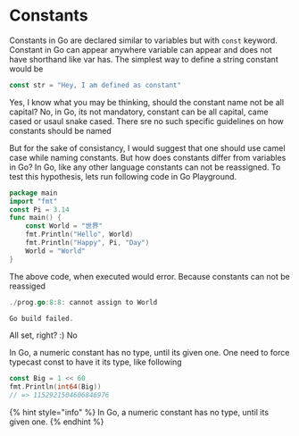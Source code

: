 # Constants

Constants in Go are declared similar to variables but with `const` keyword. Constant in Go can appear anywhere variable can appear and does not have shorthand like var has. The simplest way to define a string constant would be 

```go
const str = "Hey, I am defined as constant"
```

Yes, I know what you may be thinking, should the constant name not be all capital? No, in Go, its not mandatory, constant can be all capital, came cased or usaul snake cased. There sre no such specific guidelines on how constants should be named

But for the sake of consistancy, I would suggest that one should use camel case while naming constants. But how does constants differ from variables in Go? In Go, like any other language constants can not be reassigned. To test this hypothesis, lets run following code in Go Playground.

```go
package main
import "fmt"
const Pi = 3.14
func main() {
	const World = "世界"
	fmt.Println("Hello", World)
	fmt.Println("Happy", Pi, "Day")
	World = "World"
}
```

The above code, when executed would error. Because constants can not be reassiged

```go
./prog.go:8:8: cannot assign to World

Go build failed.
```

All set, right? :\) No

In Go, a numeric constant has no type, until its given one. One need to force typecast const to have it its type, like following

```go
const Big = 1 << 60
fmt.Println(int64(Big))
// => 1152921504606846976
```

{% hint style="info" %}
In Go, a numeric constant has no type, until its given one.
{% endhint %}

